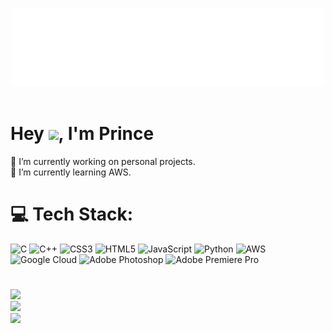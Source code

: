 
<p align="center">
	<img src="imgs/princeL.png" width="500" height ="125">
	<br>
	<br>

# Hey <a href="https://github.com/p-rinceS"><img src="https://media.giphy.com/media/hvRJCLFzcasrR4ia7z/giphy.gif" width="25px"></a>,  I'm Prince
🔭 I’m currently working on personal projects.
<br>🌱 I’m currently learning AWS.<br>


# 💻 Tech Stack:
![C](https://img.shields.io/badge/c-%2300599C.svg?style=flat-square&logo=c&logoColor=white) ![C++](https://img.shields.io/badge/c++-%2300599C.svg?style=flat-square&logo=c%2B%2B&logoColor=white) ![CSS3](https://img.shields.io/badge/css3-%231572B6.svg?style=flat-square&logo=css3&logoColor=white) ![HTML5](https://img.shields.io/badge/html5-%23E34F26.svg?style=flat-square&logo=html5&logoColor=white) ![JavaScript](https://img.shields.io/badge/javascript-%23323330.svg?style=flat-square&logo=javascript&logoColor=%23F7DF1E) ![Python](https://img.shields.io/badge/python-3670A0?style=flat-square&logo=python&logoColor=ffdd54) ![AWS](https://img.shields.io/badge/AWS-%23FF9900.svg?style=flat-square&logo=amazon-aws&logoColor=white) ![Google Cloud](https://img.shields.io/badge/Google%20Cloud-%234285F4.svg?style=flat-square&logo=google-cloud&logoColor=white) ![Adobe Photoshop](https://img.shields.io/badge/adobephotoshop-%2331A8FF.svg?style=flat-square&logo=adobephotoshop&logoColor=white) ![Adobe Premiere Pro](https://img.shields.io/badge/Adobe%20Premiere%20Pro-9999FF.svg?style=flat-square&logo=Adobe%20Premiere%20Pro&logoColor=white)
#
![](https://github-readme-stats.vercel.app/api?username=p-rinceS&theme=dark&hide_border=true&include_all_commits=false&count_private=true)<br/>
![](https://github-readme-streak-stats.herokuapp.com/?user=p-rinceS&theme=dark&hide_border=true)<br/>
![](https://github-readme-stats.vercel.app/api/top-langs/?username=p-rinceS&theme=dark&hide_border=true&include_all_commits=false&count_private=true&layout=compact)

<!-- Proudly created with GPRM ( https://gprm.itsvg.in ) -->
